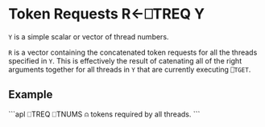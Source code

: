 <!-- Hidden search keywords -->
<div style="display: none;">
  ⎕TREQ TREQ
</div>






<h1 class="heading"><span class="name">Token Requests</span> <span class="command">R←⎕TREQ Y</span></h1>



`Y` is a simple scalar or vector of thread numbers.


`R` is a vector containing the concatenated token requests for all the threads specified in `Y`. This is effectively the result of catenating all of the right arguments together for all threads in `Y` that are currently executing `⎕TGET`.

<h2 class="example">Example</h2>
```apl
    ⎕TREQ ⎕TNUMS    ⍝ tokens required by all threads.
```



